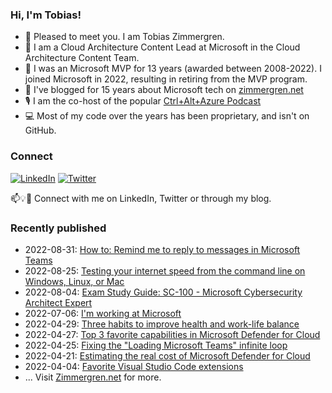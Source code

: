 ### Hi, I'm Tobias!
- 🔭 Pleased to meet you. I am Tobias Zimmergren.
- 🏢 I am a Cloud Architecture Content Lead at Microsoft in the Cloud Architecture Content Team.
- 🥇 I was an Microsoft MVP for 13 years (awarded between 2008-2022). I joined Microsoft in 2022, resulting in retiring from the MVP program.
- 📰 I've blogged for 15 years about Microsoft tech on [zimmergren.net](https://zimmergren.net)
- 🎙️ I am the co-host of the popular [Ctrl+Alt+Azure Podcast](https://ctrlaltazure.com)
- 💻 Most of my code over the years has been proprietary, and isn't on GitHub.

<!--![Top Code Languages](https://github-readme-stats.vercel.app/api/top-langs/?username=zimmergren&layout=compact)-->

### Connect
<a href="https://www.linkedin.com/in/zimmergren"><img src="https://img.shields.io/badge/LinkedIn--_.svg?style=social&logo=linkedin" alt="LinkedIn"></a> <a href="https://twitter.com/zimmergren"><img src="https://img.shields.io/twitter/follow/zimmergren?label=Twitter&style=social" alt="Twitter"></a>

📫💡🙏 Connect with me on LinkedIn, Twitter or through my blog.

### Recently published

- 2022-08-31: [How to: Remind me to reply to messages in Microsoft Teams](https://zimmergren.net/remind-me-messages-microsoft-teams/)
- 2022-08-25: [Testing your internet speed from the command line on Windows, Linux, or Mac](https://zimmergren.net/testing-your-internet-speed-from-the-command-line/)
- 2022-08-04: [Exam Study Guide: SC-100 - Microsoft Cybersecurity Architect Expert](https://zimmergren.net/exam-study-guide-sc100-microsoft-cybersecurity-architect-expert/)
- 2022-07-06: [I'm working at Microsoft](https://zimmergren.net/working-at-microsoft/)
- 2022-04-29: [Three habits to improve health and work-life balance](https://zimmergren.net/habits-to-improve-health-and-work-life-balance/)
- 2022-04-27: [Top 3 favorite capabilities in Microsoft Defender for Cloud](https://zimmergren.net/top-capabilities-in-microsoft-defender-for-cloud/)
- 2022-04-25: [Fixing the "Loading Microsoft Teams" infinite loop](https://zimmergren.net/fixing-the-loading-microsoft-teams-infinite-loop/)
- 2022-04-21: [Estimating the real cost of Microsoft Defender for Cloud](https://zimmergren.net/estimate-the-cost-of-microsoft-defender-for-cloud/)
- 2022-04-04: [Favorite Visual Studio Code extensions](https://zimmergren.net/top-visual-studio-code-extensions/)
- ... Visit [Zimmergren.net](https://zimmergren.net) for more.
